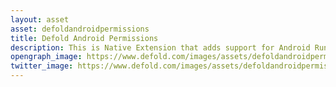 ```yaml
---
layout: asset
asset: defoldandroidpermissions
title: Defold Android Permissions
description: This is Native Extension that adds support for Android Runtime Permissions
opengraph_image: https://www.defold.com/images/assets/defoldandroidpermissions-thumb.jpg
twitter_image: https://www.defold.com/images/assets/defoldandroidpermissions-thumb.jpg
---
```

